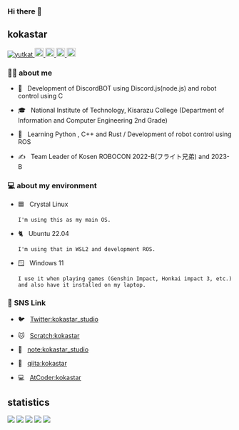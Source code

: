 ### Hi there 👋

## kokastar 

<p align="left">
  <a href="https://github.com/starkoka/starkoka/">
    <img src="https://komarev.com/ghpvc/?username=starkoka" alt="yutkat" />
  </a>
  <a href="https://github.com/starkoka">
    <img height="20" src="https://img.shields.io/github/followers/starkoka?label=follow&logo=github&style=flat" />
  </a>
    <a href="http://twitter.com/kokastar_ksrz">
    <img height="20" src="https://img.shields.io/twitter/follow/kokastar_studio?label=Twitter&logo=twitter&style=flat" />
  </a>
  <a href="http://qiita.com/kokastar">
    <img height="20" src="https://qiita-badge.apiapi.app/s/kokastar/posts.svg" />
  </a>
  <//qiita.com/kokastar">
    <img height="20" src="https://qiita-badge.apiapi.app/s/kokastar/contributions.svg" />
  </a>
</p>

 
<h3> 👨🏻 about me</h3>

  - 🤔 &nbsp; Development of DiscordBOT using Discord.js(node.js) and robot control using C

  - 🎓 &nbsp; National Institute of Technology, Kisarazu College (Department of Information and Computer Engineering 2nd Grade)

  - 🌱 &nbsp; Learning Python , C++ and Rust / Development of robot control using ROS

  - ✍️ &nbsp; Team Leader of Kosen ROBOCON 2022-B(フライト兄弟) and 2023-B

<h3> 💻 about my environment</h3>
  
  - 🟦 &nbsp; Crystal Linux
    
        I'm using this as my main OS.

  - 🐈 &nbsp; Ubuntu 22.04
  
        I'm using that in WSL2 and development ROS.
  
  - 🪟 &nbsp; Windows 11
  
        I use it when playing games (Genshin Impact, Honkai impact 3, etc.) and also have it installed on my laptop.
        
        
 <h3>🔗 SNS Link</h3>
 
  - 🐦 &nbsp; <a href="https://twitter.com/kokastar_studio">Twitter:kokastar_studio</a>

  - 🐱 &nbsp; <a href="https://scratch.mit.edu/users/kokastar/">Scratch:kokastar</a>

  - 📒 &nbsp; <a href="https://note.com/kokastar">note:kokastar_studio</a>

  - 📝 &nbsp; <a href="https://qiita.com/kokastar">qiita:kokastar</a>
  
  - 💻 &nbsp; <a href="https://atcoder.jp/users/kokastar">AtCoder:kokastar</a>
  
  
 ## statistics
   
![](http://github-profile-summary-cards.vercel.app/api/cards/profile-details?username=starkoka&theme=github_dark)
![](http://github-profile-summary-cards.vercel.app/api/cards/repos-per-language?username=starkoka&theme=github_dark)
![](http://github-profile-summary-cards.vercel.app/api/cards/most-commit-language?username=starkoka&theme=github_dark)
![](http://github-profile-summary-cards.vercel.app/api/cards/stats?username=starkoka&theme=github_dark)
![](http://github-profile-summary-cards.vercel.app/api/cards/productive-time?username=starkoka&theme=github_dark&utcOffset=9)
  

